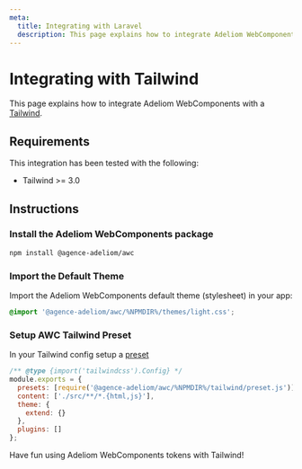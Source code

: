 ```yaml
---
meta:
  title: Integrating with Laravel
  description: This page explains how to integrate Adeliom WebComponents with a Laravel app.
---
```


# Integrating with Tailwind

This page explains how to integrate Adeliom WebComponents with a [Tailwind](https://tailwindcss.com/).

## Requirements

This integration has been tested with the following:

- Tailwind >= 3.0

## Instructions

### Install the Adeliom WebComponents package

```bash
npm install @agence-adeliom/awc
```

### Import the Default Theme

Import the Adeliom WebComponents default theme (stylesheet) in your app:

```css
@import '@agence-adeliom/awc/%NPMDIR%/themes/light.css';
```

### Setup AWC Tailwind Preset

In your Tailwind config setup a [preset](https://tailwindcss.com/docs/presets)

```js
/** @type {import('tailwindcss').Config} */
module.exports = {
  presets: [require('@agence-adeliom/awc/%NPMDIR%/tailwind/preset.js')],
  content: ['./src/**/*.{html,js}'],
  theme: {
    extend: {}
  },
  plugins: []
};
```

Have fun using Adeliom WebComponents tokens with Tailwind!
